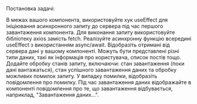 Постановка задачі:

В межах вашого компонента, використовуйте хук useEffect для ініціювання асинхронного запиту до сервера під час першого завантаження компонента.
Для виконання запиту використовуйте бібліотеку axios замість fetch. Реалізуйте асинхронну функцію всередині useEffect з використанням async/await.
Відобразіть отримані від сервера дані у вашому компоненті. Можуть бути представлені різні типи даних, такі як інформація про користувача, список постів тощо.
Додайте обробку станів запиту, включаючи: стан завантаження (поки дані вантажаться), стан успішного завантаження даних та обробку можливих помилок запиту. У випадку помилки, відобразіть повідомлення про помилку.
Під час завантаження даних відображайте в компоненті повідомлення про те, що завантаження відбувається, наприклад, "Завантаження даних...".
